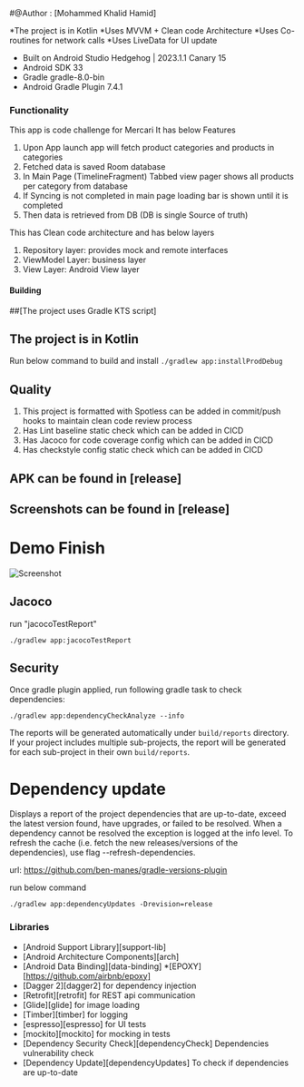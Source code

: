 #@Author : [Mohammed Khalid Hamid]

*The project is in Kotlin
*Uses MVVM + Clean code Architecture
*Uses Co-routines for network calls
*Uses LiveData for UI update
* Built on Android Studio Hedgehog | 2023.1.1 Canary 15
* Android SDK 33
* Gradle gradle-8.0-bin
* Android Gradle Plugin 7.4.1


### Functionality
This app is code challenge for Mercari
It has below Features
1. Upon App launch app will fetch product categories and products in categories
2. Fetched data is saved Room database
3. In Main Page (TimelineFragment) Tabbed view pager shows all products per category from database
4. If Syncing is not completed in main page loading bar is shown until it is completed
5. Then data is retrieved from DB (DB is single Source of truth)

This has Clean code architecture and has below layers
1. Repository layer: provides mock and remote interfaces
2. ViewModel Layer: business layer
3. View Layer: Android View layer


#### Building
##[The project uses Gradle KTS script]
## The project is in Kotlin

Run below command to build and install
`./gradlew app:installProdDebug`

## Quality
1. This project is formatted with Spotless can be added in commit/push hooks
   to maintain clean code review process
2. Has Lint baseline static check which can be added in CICD
3. Has Jacoco for code coverage config which can be added in CICD
4. Has checkstyle config static check which can be added in CICD

## APK can be found in [release]
## Screenshots can be found in  [release]

# Demo Finish
![Screenshot](Screenshot_20230816_130721.png.png?raw=true "Tabbed Page Screen")

## Jacoco
run "jacocoTestReport"
```
./gradlew app:jacocoTestReport
```

## Security
Once gradle plugin applied, run following gradle task to check dependencies:

```
./gradlew app:dependencyCheckAnalyze --info
```

The reports will be generated automatically under `build/reports` directory.
If your project includes multiple sub-projects, the report will be generated for each sub-project in 
their own `build/reports`.

# Dependency update
Displays a report of the project dependencies that are
up-to-date, exceed the latest version found, have upgrades, or failed to be resolved. When a
dependency cannot be resolved the exception is logged at the info level. To refresh the cache
(i.e. fetch the new releases/versions of the dependencies), use flag --refresh-dependencies.

url: https://github.com/ben-manes/gradle-versions-plugin

run below command
```
./gradlew app:dependencyUpdates -Drevision=release
```


### Libraries
* [Android Support Library][support-lib]
* [Android Architecture Components][arch]
* [Android Data Binding][data-binding]
*[EPOXY] [https://github.com/airbnb/epoxy]
* [Dagger 2][dagger2] for dependency injection
* [Retrofit][retrofit] for REST api communication
* [Glide][glide] for image loading
* [Timber][timber] for logging
* [espresso][espresso] for UI tests
* [mockito][mockito] for mocking in tests
* [Dependency Security Check][dependencyCheck] Dependencies vulnerability check
* [Dependency Update][dependencyUpdates] To check if dependencies are up-to-date


